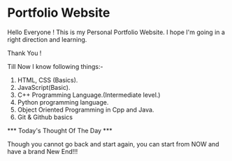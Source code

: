 # Portfolio Website

Hello Everyone !
This is my Personal Portfolio Website.
I hope I'm going in a right direction and learning.

Thank You !

Till Now I know following things:-
1) HTML, CSS (Basics).
2) JavaScript(Basic).
3) C++ Programming Language.(Intermediate level.)
4) Python programming language.
5) Object Oriented Programming in Cpp and Java.
6) Git & Github basics


*** Today's Thought Of The Day ***

Though you cannot go back and start again, you can start from NOW and have a brand New End!!!